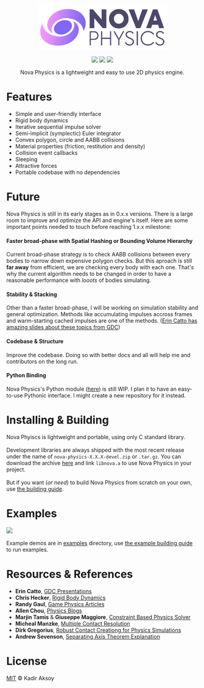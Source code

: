<p align="center"><img src="https://raw.githubusercontent.com/kadir014/kadir014.github.io/master/assets/novaphysics.png" width=340></p>
<p align="center">
  <img src="https://img.shields.io/badge/license-MIT-blue.svg">
  <img src="https://img.shields.io/badge/version-0.4.0-yellow">
  <a href="https://www.codacy.com/gh/kadir014/nova-physics/dashboard?utm_source=github.com&amp;utm_medium=referral&amp;utm_content=kadir014/nova-physics&amp;utm_campaign=Badge_Grade"><img src="https://app.codacy.com/project/badge/Grade/9556f3db17d54b288557d3b2e9dbf366"></a>
</p>
<p align="center">
Nova Physics is a lightweight and easy to use 2D physics engine.
</p>



# Features
- Simple and user-friendly interface
- Rigid body dynamics
- Iterative sequential impulse solver
- Semi-implicit (symplectic) Euler integrator
- Convex polygon, circle and AABB collisions
- Material properties (friction, restitution and density)
- Collision event callbacks
- Sleeping
- Attractive forces
- Portable codebase with no dependencies



# Future
Nova Physics is still in its early stages as in 0.x.x versions. There is a large room to improve and optimize the API and engine's itself. Here are some important points needed to touch before reaching 1.x.x milestone:

#### Faster broad-phase with Spatial Hashing or Bounding Volume Hierarchy
Current broad-phase strategy is to check AABB collisions between every bodies to narrow down expensive polygon checks. But this aproach is still **far away** from efficient, we are checking every body with each one. That's why the current algorithm needs to be changed in order to have a reasonable performance with _looots_ of bodies simulating.

#### Stability & Stacking
Other than a faster broad-phase, I will be working on simulation stability and general optimization. Methods like accumulating impulses accross frames and warm-starting cached impulses are one of the methods. ([Erin Catto has amazing slides about these topics from GDC](https://box2d.org/files/ErinCatto_SequentialImpulses_GDC2006.pdf))

#### Codebase & Structure
Improve the codebase. Doing so with better docs and all will help me and contributors on the long run.

#### Python Binding
Nova Physics's Python module ([here](https://github.com/kadir014/nova-physics/blob/main/python-binding/)) is still WIP. I plan it to have an easy-to-use Pythonic interface. I might create a new repository for it instead.



# Installing & Building
Nova Phyiscs is lightweight and portable, using only C standard library.
<br><br>
Development libraries are always shipped with the most recent release under the name of `nova-physics-X.X.X-devel.zip` or `.tar.gz`. You can download the archive [here](https://github.com/kadir014/nova-physics/releases) and link `libnova.a` to use Nova Physics in your project.
<br><br>
But if you want (*or need*) to build Nova Physics from scratch on your own, use [the building guide](https://github.com/kadir014/nova-physics/blob/main/BUILDING.md#building-nova-physics-library).



# Examples

<img src="https://raw.githubusercontent.com/kadir014/nova-physics/main/examples/assets/examplegif.gif" width=400>

Example demos are in [examples](https://github.com/kadir014/nova-physics/blob/main/examples/) directory, use [the example building guide](https://github.com/kadir014/nova-physics/blob/main/BUILDING.md#running-examples-on-windows) to run examples.



# Resources & References
- **Erin Catto**, [GDC Presentations](https://box2d.org/publications/)
- **Chris Hecker**, [Rigid Body Dynamics](https://chrishecker.com/Rigid_Body_Dynamics)
- **Randy Gaul**, [Game Physics Articles](https://randygaul.github.io/)
- **Allen Chou**, [Physics Blogs](https://allenchou.net/category/physics/)
- **Marjin Tamis** & **Giuseppe Maggiore**, [Constraint Based Physics Solver](http://mft-spirit.nl/files/MTamis_ConstraintBasedPhysicsSolver.pdf)
- **Micheal Manzke**, [Multiple Contact Resolution](https://www.scss.tcd.ie/~manzkem/CS7057/cs7057-1516-10-MultipleContacts-mm.pdf)
- **Dirk Gregorius**, [Robust Contact Creationg for Physics Simulations](http://media.steampowered.com/apps/valve/2015/DirkGregorius_Contacts.pdf)
- **Andrew Sevenson**, [Separating Axis Theorem Explanation](https://www.sevenson.com.au/programming/sat/)



# License
[MIT](LICENSE) © Kadir Aksoy
